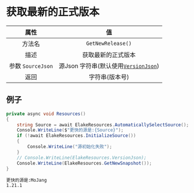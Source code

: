 # 获取最新的正式版本

|       属性        |                           值                           |
| :---------------: | :----------------------------------------------------: |
|      方法名       |                   `GetNewRelease()`                    |
|       描述        |                   获取最新的正式版本                   |
| 参数 `SourceJson` | 源Json 字符串(默认使用[`VersionJson`](VersionJson.md)) |
|       返回        |                     字符串(版本号)                     |

## 例子

<!-- tabs:start -->

<!-- tab:代码 -->

```C#
private async void Resources()
{
    string Source = await ElakeResources.AutomaticallySelectSource();
    Console.WriteLine($"更快的源是:{Source}");
    if (!await ElakeResources.InitializeSource())
    {
        Console.WriteLine("源初始化失败");
    }
    // Console.WriteLine(ElakeResources.VersionJson);
    Console.WriteLine(ElakeResources.GetNewSnapshot());
}
```

<!-- tab:返回 -->

```
更快的源是:MoJang
1.21.1
```

<!-- tabs:end -->
